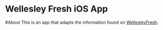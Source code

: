 Wellesley Fresh iOS App
=======================
#About
This is an app that adapts the information found on [WellesleyFresh](1).






[1]: http://www.wellesleyfresh.com
